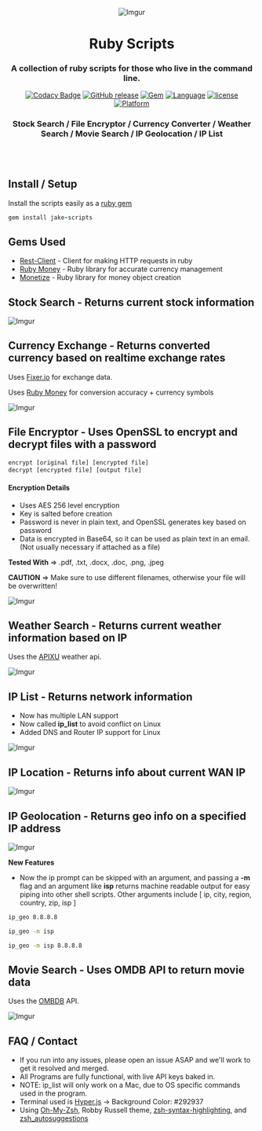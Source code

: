 <div align="center">

![Imgur](http://i.imgur.com/3DhlBWZ.png)

# Ruby Scripts

### A collection of ruby scripts for those who live in the command line.

[![Codacy Badge](https://api.codacy.com/project/badge/Grade/501aa5aee5854d34831a685fae05314d)](https://www.codacy.com/app/jakewmeyer/Ruby-Scripts?utm_source=github.com&utm_medium=referral&utm_content=jakewmeyer/Ruby-Scripts&utm_campaign=badger)
[![GitHub release](https://img.shields.io/github/release/jakewmeyer/Ruby-Scripts.svg)]()
[![Gem](https://img.shields.io/gem/dt/jake-scripts.svg)]()
[![Language](https://img.shields.io/badge/language-Ruby-red.svg)]()
[![license](https://img.shields.io/github/license/mashape/apistatus.svg)]()
[![Platform](https://img.shields.io/badge/platform-MacOS%20%2B%20Linux-blue.svg)]()

### Stock Search / File Encryptor / Currency Converter / Weather Search / Movie Search / IP Geolocation / IP List



</div>
<br></br>

## Install / Setup
Install the scripts easily as a [ruby gem](https://rubygems.org/gems/jake-scripts)
```ruby
gem install jake-scripts
```

## Gems Used
* [Rest-Client](https://github.com/rest-client/rest-client) - Client for making HTTP requests in ruby
* [Ruby Money](https://github.com/RubyMoney/money) - Ruby library for accurate currency management
* [Monetize](https://github.com/RubyMoney/monetize) - Ruby library for money object creation

## Stock Search - Returns current stock information
![Imgur](http://i.imgur.com/LpIFAdf.png)

## Currency Exchange - Returns converted currency based on realtime exchange rates
Uses [Fixer.io](http://fixer.io/) for exchange data.

Uses [Ruby Money](https://github.com/RubyMoney/money) for conversion accuracy + currency symbols

![Imgur](http://i.imgur.com/KSP7wOo.png)

## File Encryptor - Uses OpenSSL to encrypt and decrypt files with a password
```bash
encrypt [original file] [encrypted file]
decrypt [encrypted file] [output file]
```
#### Encryption Details
* Uses AES 256 level encryption
* Key is salted before creation
* Password is never in plain text, and OpenSSL generates key based on password
* Data is encrypted in Base64, so it can be used as plain text in an email. (Not usually necessary if attached as a file)

**Tested With** => .pdf, .txt, .docx, .doc, .png, .jpeg

**CAUTION** => Make sure to use different filenames, otherwise your file will be overwritten!

![Imgur](http://i.imgur.com/C3lnqBl.png)

## Weather Search - Returns current weather information based on IP
Uses the [APIXU](https://www.apixu.com/) weather api.

![Imgur](http://i.imgur.com/xzfwJF9.png)

## IP List - Returns network information
* Now has multiple LAN support
* Now called **ip_list** to avoid conflict on Linux
* Added DNS and Router IP support for Linux

![Imgur](http://i.imgur.com/v0PApJi.png)

## IP Location - Returns info about current WAN IP
![Imgur](http://i.imgur.com/Wtbrt8R.png)

## IP Geolocation - Returns geo info on a specified IP address
![Imgur](http://i.imgur.com/jgeOAFi.png)

**New Features**
* Now the ip prompt can be skipped with an argument, and passing a **-m** flag and an argument like **isp** returns machine readable output for easy piping into other shell scripts. Other arguments include [ ip, city, region, country, zip, isp ]
```bash
ip_geo 8.8.8.8
```
```bash
ip_geo -m isp
```
```bash
ip_geo -m isp 8.8.8.8
```

## Movie Search - Uses OMDB API to return movie data
Uses the [OMBDB](http://www.omdbapi.com/) API.

![Imgur](http://i.imgur.com/Gj4AjmZ.png)

## FAQ / Contact
* If you run into any issues, please open an issue ASAP and we'll work to get it resolved and merged.
* All Programs are fully functional, with live API keys baked in.
* NOTE: ip_list will only work on a Mac, due to OS specific commands used in the program.
* Terminal used is [Hyper.js](https://hyper.is/) -> Background Color: #292937
* Using [Oh-My-Zsh](https://github.com/robbyrussell/oh-my-zsh), Robby Russell theme, [zsh-syntax-highlighting](https://github.com/zsh-users/zsh-syntax-highlighting), and [zsh_autosuggestions](https://github.com/zsh-users/zsh-autosuggestions)
